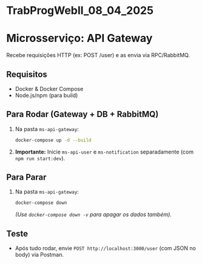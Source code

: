 # TrabProgWebII_08_04_2025

# Microsserviço: API Gateway

Recebe requisições HTTP (ex: POST /user) e as envia via RPC/RabbitMQ.

## Requisitos

*   Docker & Docker Compose
*   Node.js/npm (para build)

## Para Rodar (Gateway + DB + RabbitMQ)

1.  Na pasta `ms-api-gateway`:
    ```bash
    docker-compose up -d --build
    ```
2.  **Importante:** Inicie `ms-api-user` e `ms-notification` separadamente (com `npm run start:dev`).

## Para Parar

1.  Na pasta `ms-api-gateway`:
    ```bash
    docker-compose down
    ```
    *(Use `docker-compose down -v` para apagar os dados também).*

## Teste

*   Após tudo rodar, envie `POST http://localhost:3000/user` (com JSON no body) via Postman.